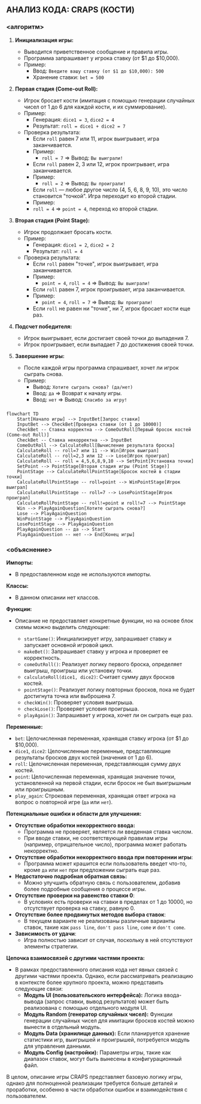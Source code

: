 ## АНАЛИЗ КОДА: CRAPS (КОСТИ)

### <алгоритм>

1. **Инициализация игры:**
   -   Выводится приветственное сообщение и правила игры.
   -   Программа запрашивает у игрока ставку (от $1 до $10,000).
   -   Пример:
        -  Ввод: `Введите вашу ставку (от $1 до $10,000): 500`
        -  Хранение ставки: `bet = 500`

2.  **Первая стадия (Come-out Roll):**
    -   Игрок бросает кости (имитация с помощью генерации случайных чисел от 1 до 6 для каждой кости, и их суммирование).
    -   Пример:
        -   Генерация: `dice1 = 3`, `dice2 = 4`
        -   Результат: `roll = dice1 + dice2 = 7`
    -   Проверка результата:
        -   Если `roll` равен 7 или 11, игрок выигрывает, игра заканчивается.
        -   Пример:
            -  `roll = 7` => Вывод: `Вы выиграли!`
        -   Если `roll` равен 2, 3 или 12, игрок проигрывает, игра заканчивается.
        -   Пример:
            -   `roll = 2` => Вывод: `Вы проиграли!`
        -   Если `roll` — любое другое число (4, 5, 6, 8, 9, 10), это число становится "точкой". Игра переходит ко второй стадии.
        -   Пример:
           -   `roll = 4` => `point = 4`, переход ко второй стадии.
3.  **Вторая стадия (Point Stage):**
    -   Игрок продолжает бросать кости.
    -   Пример:
         -  Генерация: `dice1 = 2`, `dice2 = 2`
         -  Результат: `roll = 4`
    -   Проверка результата:
        -  Если `roll` равен "точке", игрок выигрывает, игра заканчивается.
        -  Пример:
            -  `point = 4`, `roll = 4` => Вывод: `Вы выиграли!`
        -  Если `roll` равен 7, игрок проигрывает, игра заканчивается.
        -   Пример:
            -   `point = 4`, `roll = 7` => Вывод: `Вы проиграли!`
        - Если `roll` не равен ни "точке", ни 7, игрок бросает кости еще раз.

4.  **Подсчет победителя:**
    -   Игрок выигрывает, если достигает своей точки до выпадения 7.
    -   Игрок проигрывает, если выпадает 7 до достижения своей точки.

5.  **Завершение игры:**
    -   После каждой игры программа спрашивает, хочет ли игрок сыграть снова.
    -   Пример:
        -  Вывод: `Хотите сыграть снова? (да/нет)`
        -  Ввод: `да` => Возврат к началу игры.
        -  Ввод: `нет` => Вывод: `Спасибо за игру!`

### <mermaid>
```mermaid
flowchart TD
    Start[Начало игры] --> InputBet[Запрос ставки]
    InputBet --> CheckBet[Проверка ставки (от 1 до 10000)]
    CheckBet -- Ставка корректна --> ComeOutRoll[Первый бросок костей (Come-out Roll)]
    CheckBet -- Ставка некорректна --> InputBet
    ComeOutRoll --> CalculateRoll[Вычисление результата броска]
    CalculateRoll -- roll=7 или 11 --> Win[Игрок выиграл]
    CalculateRoll -- roll=2,3 или 12 --> Lose[Игрок проиграл]
    CalculateRoll -- roll = 4,5,6,8,9,10 --> SetPoint[Установка точки]
    SetPoint --> PointStage[Вторая стадия игры (Point Stage)]
    PointStage --> CalculateRollPointStage[Бросок костей в стадии точки]
    CalculateRollPointStage -- roll=point --> WinPointStage[Игрок выиграл]
    CalculateRollPointStage -- roll=7 --> LosePointStage[Игрок проиграл]
    CalculateRollPointStage -- roll!=point и roll!=7 --> PointStage
    Win --> PlayAgainQuestion[Хотите сыграть снова?]
    Lose --> PlayAgainQuestion
    WinPointStage --> PlayAgainQuestion
    LosePointStage --> PlayAgainQuestion
    PlayAgainQuestion -- да --> Start
    PlayAgainQuestion -- нет --> End[Конец игры]
```

### <объяснение>

**Импорты:**

-   В предоставленном коде не используются импорты.

**Классы:**

-   В данном описании нет классов.

**Функции:**

-   Описание не предоставляет конкретные функции, но на основе блок схемы можно выделить следующие:

    -   `startGame()`: Инициализирует игру, запрашивает ставку и запускает основной игровой цикл.
    -   `makeBet()`: Запрашивает ставку у игрока и проверяет ее корректность.
    -   `comeOutRoll()`: Реализует логику первого броска, определяет выигрыш, проигрыш или установку точки.
    -  `calculateRoll(dice1, dice2)`: Считает сумму двух бросков костей.
    -   `pointStage()`: Реализует логику повторных бросков, пока не будет достигнута точка или выброшена 7.
    -   `checkWin()`: Проверяет условия выигрыша.
    -   `checkLose()`: Проверяет условия проигрыша.
    -   `playAgain()`: Запрашивает у игрока, хочет ли он сыграть еще раз.

**Переменные:**

-   `bet`: Целочисленная переменная, хранящая ставку игрока (от $1 до $10,000).
-   `dice1`, `dice2`: Целочисленные переменные, представляющие результаты бросков двух костей (значения от 1 до 6).
-   `roll`: Целочисленная переменная, представляющая сумму двух костей.
-   `point`: Целочисленная переменная, хранящая значение точки, установленной на первой стадии, если бросок не был выигрышным или проигрышным.
-   `play_again`: Строковая переменная, хранящая ответ игрока на вопрос о повторной игре (`да` или `нет`).

**Потенциальные ошибки и области для улучшения:**

-   **Отсутствие обработки некорректного ввода:**
    -  Программа не проверяет, является ли введенная ставка числом.
    -  При вводе ставки, не соответствующей правилам игры (например, отрицательное число), программа может работать некорректно.
-   **Отсутствие обработки некорректного ввода при повторении игры**:
    -   Программа может крашится если пользователь введет что-то, кроме `да` или `нет` при предложении сыграть еще раз.
-   **Недостаточно подробная обратная связь:**
    -   Можно улучшить обратную связь с пользователем, добавив более подробные сообщения о процессе игры.
-   **Отсутствие проверки на равенство ставки 0**:
    -   В условиях есть проверки на ставки в пределах от 1 до 10000, но отсутствует проверка на ставку, равную 0.
-   **Отсутствие более продвинутых методов выбора ставок**:
    -  В текущем варианте не реализованы различные варианты ставок, такие как `pass line`, `don't pass line`, `come` и `don't come`.
-  **Зависимость от удачи**:
    -   Игра полностью зависит от случая, поскольку в ней отсутствуют элементы стратегии.

**Цепочка взаимосвязей с другими частями проекта:**

-   В рамках предоставленного описания кода нет явных связей с другими частями проекта. Однако, если рассматривать реализацию в контексте более крупного проекта, можно представить следующие связи:
    -   **Модуль UI (пользовательского интерфейса):**  Логика ввода-вывода (запрос ставки, вывод результатов) может быть реализована с помощью отдельного модуля UI.
    -   **Модуль Random (генератор случайных чисел):**  Функции генерации случайных чисел для имитации бросков костей можно вынести в отдельный модуль.
    -   **Модуль Data (хранилище данных):**  Если планируется хранение статистики игр, выигрышей и проигрышей, потребуется модуль для управления данными.
    -   **Модуль Config (настройки):** Параметры игры, такие как диапазон ставок, могут быть вынесены в конфигурационный файл.

В целом, описание игры CRAPS представляет базовую логику игры, однако для полноценной реализации требуется больше деталей и проработки, особенно в части обработки ошибок и взаимодействия с пользователем.